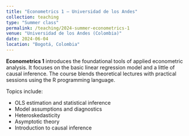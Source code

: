 ```yaml
---
title: "Econometrics 1 – Universidad de los Andes"
collection: teaching
type: "Summer class"
permalink: /teaching/2024-summer-econometrics-1
venue: "Universidad de los Andes (Colombia)"
date: 2024-06-04
location: "Bogotá, Colombia"
---
```


**Econometrics 1** introduces the foundational tools of applied econometric analysis. It focuses on the basic linear regression model and a little of causal inference. The course blends theoretical lectures with practical sessions using the R programming language.

Topics include:

- OLS estimation and statistical inference  
- Model assumptions and diagnostics  
- Heteroskedasticity
- Asymptotic theory
- Introduction to causal inference
